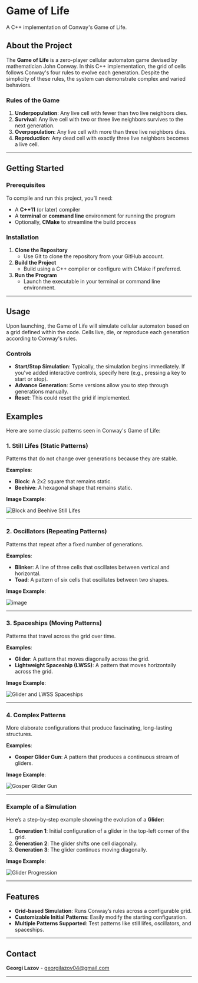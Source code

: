 # Game of Life

A C++ implementation of Conway's Game of Life.


## About the Project

The **Game of Life** is a zero-player cellular automaton game devised by mathematician John Conway. In this C++ implementation, the grid of cells follows Conway's four rules to evolve each generation. Despite the simplicity of these rules, the system can demonstrate complex and varied behaviors.

### Rules of the Game

1. **Underpopulation**: Any live cell with fewer than two live neighbors dies.
2. **Survival**: Any live cell with two or three live neighbors survives to the next generation.
3. **Overpopulation**: Any live cell with more than three live neighbors dies.
4. **Reproduction**: Any dead cell with exactly three live neighbors becomes a live cell.

---

## Getting Started

### Prerequisites

To compile and run this project, you’ll need:
- A **C++11** (or later) compiler
- A **terminal** or **command line** environment for running the program
- Optionally, **CMake** to streamline the build process

### Installation

1. **Clone the Repository**
   - Use Git to clone the repository from your GitHub account.
2. **Build the Project**
   - Build using a C++ compiler or configure with CMake if preferred.
3. **Run the Program**
   - Launch the executable in your terminal or command line environment.

---

## Usage

Upon launching, the Game of Life will simulate cellular automaton based on a grid defined within the code. Cells live, die, or reproduce each generation according to Conway's rules.

### Controls

- **Start/Stop Simulation**: Typically, the simulation begins immediately. If you've added interactive controls, specify here (e.g., pressing a key to start or stop).
- **Advance Generation**: Some versions allow you to step through generations manually.
- **Reset**: This could reset the grid if implemented.

## Examples

Here are some classic patterns seen in Conway's Game of Life:

### 1. Still Lifes (Static Patterns)

Patterns that do not change over generations because they are stable.

**Examples**: 
- **Block**: A 2x2 square that remains static.
- **Beehive**: A hexagonal shape that remains static.

**Image Example**:

![Block and Beehive Still Lifes](https://github.com/user-attachments/assets/45191e86-e281-4ad5-9c9a-ba085fd048bd)


---

### 2. Oscillators (Repeating Patterns)

Patterns that repeat after a fixed number of generations.

**Examples**: 
- **Blinker**: A line of three cells that oscillates between vertical and horizontal.
- **Toad**: A pattern of six cells that oscillates between two shapes.

**Image Example**:

![image](https://github.com/user-attachments/assets/ef7afedc-2f3f-4af0-ac8b-2521d5c9b9a4)


---

### 3. Spaceships (Moving Patterns)

Patterns that travel across the grid over time.

**Examples**:
- **Glider**: A pattern that moves diagonally across the grid.
- **Lightweight Spaceship (LWSS)**: A pattern that moves horizontally across the grid.

**Image Example**:

![Glider and LWSS Spaceships](https://upload.wikimedia.org/wikipedia/commons/3/37/Glider_and_lwss.gif)

---

### 4. Complex Patterns

More elaborate configurations that produce fascinating, long-lasting structures.

**Examples**: 
- **Gosper Glider Gun**: A pattern that produces a continuous stream of gliders.

**Image Example**:

![Gosper Glider Gun](https://upload.wikimedia.org/wikipedia/commons/e/e5/Gospers_glider_gun.gif)

---

### Example of a Simulation

Here’s a step-by-step example showing the evolution of a **Glider**:

1. **Generation 1**: Initial configuration of a glider in the top-left corner of the grid.
2. **Generation 2**: The glider shifts one cell diagonally.
3. **Generation 3**: The glider continues moving diagonally.

**Image Example**:

![Glider Progression](https://upload.wikimedia.org/wikipedia/commons/f/f2/Game_of_life_animated_glider.gif)

---

## Features

- **Grid-based Simulation**: Runs Conway’s rules across a configurable grid.
- **Customizable Initial Patterns**: Easily modify the starting configuration.
- **Multiple Patterns Supported**: Test patterns like still lifes, oscillators, and spaceships.

---

## Contact

**Georgi Lazov** - georgilazov04@gmail.com

---
